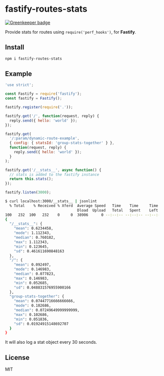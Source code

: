 # fastify-routes-stats

[![Greenkeeper badge](https://badges.greenkeeper.io/fastify/fastify-routes-stats.svg)](https://greenkeeper.io/)

Provide stats for routes using `require('perf_hooks')`, for **Fastify**.

## Install

```sh
npm i fastify-routes-stats
```

## Example

```js
'use strict';

const Fastify = require('fastify');
const fastify = Fastify();

fastify.register(require('.'));

fastify.get('/', function(request, reply) {
  reply.send({ hello: 'world' });
});

fastify.get(
  '/:param/dynamic-route-example',
  { config: { statsId: 'group-stats-together' } },
  function(request, reply) {
    reply.send({ hello: 'world' });
  }
);

fastify.get('/__stats__', async function() {
  // stats is added to the fastify instance
  return this.stats();
});

fastify.listen(3000);
```

```sh
$ curl localhost:3000/__stats__ | jsonlint
  % Total    % Received % Xferd  Average Speed   Time    Time     Time  Current
                                 Dload  Upload   Total   Spent    Left  Speed
100   232  100   232    0     0  38906      0 --:--:-- --:--:-- --:--:-- 46400
{
  "/__stats__": {
    "mean": 0.6234458,
    "mode": 1.112343,
    "median": 0.760182,
    "max": 1.112343,
    "min": 0.123645,
    "sd": 0.461611690848163
  },
  "/": {
    "mean": 0.092497,
    "mode": 0.146983,
    "median": 0.077823,
    "max": 0.146983,
    "min": 0.052685,
    "sd": 0.048831576955900166
  },
  "group-stats-together": {
    "mean": 0.07447716666666666,
    "mode": 0.102686,
    "median": 0.07249649999999999,
    "max": 0.102686,
    "min": 0.051836,
    "sd": 0.01924915148692707
  }
}
```

It will also log a stat object every 30 seconds.

## License

MIT
